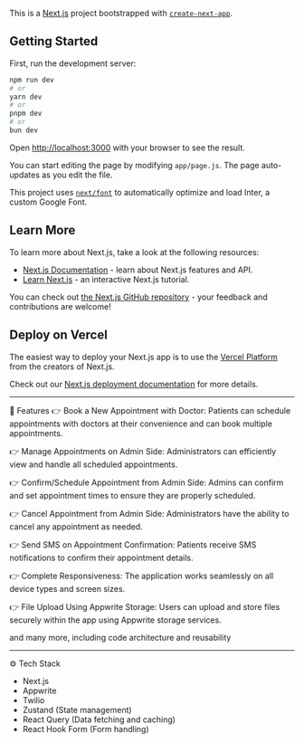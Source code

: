 This is a [Next.js](https://nextjs.org/) project bootstrapped with [`create-next-app`](https://github.com/vercel/next.js/tree/canary/packages/create-next-app).

## Getting Started

First, run the development server:

```bash
npm run dev
# or
yarn dev
# or
pnpm dev
# or
bun dev
```

Open [http://localhost:3000](http://localhost:3000) with your browser to see the result.

You can start editing the page by modifying `app/page.js`. The page auto-updates as you edit the file.

This project uses [`next/font`](https://nextjs.org/docs/basic-features/font-optimization) to automatically optimize and load Inter, a custom Google Font.

## Learn More

To learn more about Next.js, take a look at the following resources:

- [Next.js Documentation](https://nextjs.org/docs) - learn about Next.js features and API.
- [Learn Next.js](https://nextjs.org/learn) - an interactive Next.js tutorial.

You can check out [the Next.js GitHub repository](https://github.com/vercel/next.js/) - your feedback and contributions are welcome!

## Deploy on Vercel

The easiest way to deploy your Next.js app is to use the [Vercel Platform](https://vercel.com/new?utm_medium=default-template&filter=next.js&utm_source=create-next-app&utm_campaign=create-next-app-readme) from the creators of Next.js.

Check out our [Next.js deployment documentation](https://nextjs.org/docs/deployment) for more details.

---

🔋 Features
👉 Book a New Appointment with Doctor: Patients can schedule appointments with doctors at their convenience and can book multiple appointments.

👉 Manage Appointments on Admin Side: Administrators can efficiently view and handle all scheduled appointments.

👉 Confirm/Schedule Appointment from Admin Side: Admins can confirm and set appointment times to ensure they are properly scheduled.

👉 Cancel Appointment from Admin Side: Administrators have the ability to cancel any appointment as needed.

👉 Send SMS on Appointment Confirmation: Patients receive SMS notifications to confirm their appointment details.

👉 Complete Responsiveness: The application works seamlessly on all device types and screen sizes.

👉 File Upload Using Appwrite Storage: Users can upload and store files securely within the app using Appwrite storage services.

and many more, including code architecture and reusability

---

⚙️ Tech Stack

- Next.js
- Appwrite
- Twilio
- Zustand (State management)
- React Query (Data fetching and caching)
- React Hook Form (Form handling)
